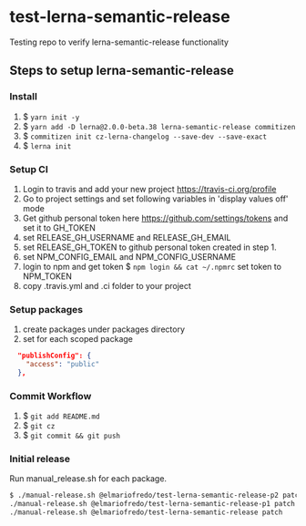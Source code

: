 # test-lerna-semantic-release
Testing repo to verify lerna-semantic-release functionality

## Steps to setup lerna-semantic-release

### Install

1. $ `yarn init -y`
2. $ `yarn add -D lerna@2.0.0-beta.38 lerna-semantic-release commitizen`
3. $ `commitizen init cz-lerna-changelog --save-dev --save-exact`
4. $ `lerna init`

###  Setup CI

1. Login to travis and add your new project https://travis-ci.org/profile
2. Go to project settings and set following variables in 'display values off' mode
3. Get github personal token here https://github.com/settings/tokens and set it to GH_TOKEN
4. set RELEASE_GH_USERNAME and RELEASE_GH_EMAIL
5. set RELEASE_GH_TOKEN to github personal token created in step 1.
6. set NPM_CONFIG_EMAIL and NPM_CONFIG_USERNAME
7. login to npm and get token $ `npm login && cat ~/.npmrc` set token to NPM_TOKEN
8. copy .travis.yml and .ci folder to your project

### Setup packages

1. create packages under packages directory
2. set for each scoped package
```json
  "publishConfig": {
    "access": "public"
  },
```

### Commit Workflow

1. $ `git add README.md`
2. $ `git cz`
3. $ `git commit && git push`

### Initial release

Run manual_release.sh for each package.

```bash
$ ./manual-release.sh @elmariofredo/test-lerna-semantic-release-p2 patch && \
./manual-release.sh @elmariofredo/test-lerna-semantic-release-p1 patch && \
./manual-release.sh @elmariofredo/test-lerna-semantic-release patch
```
